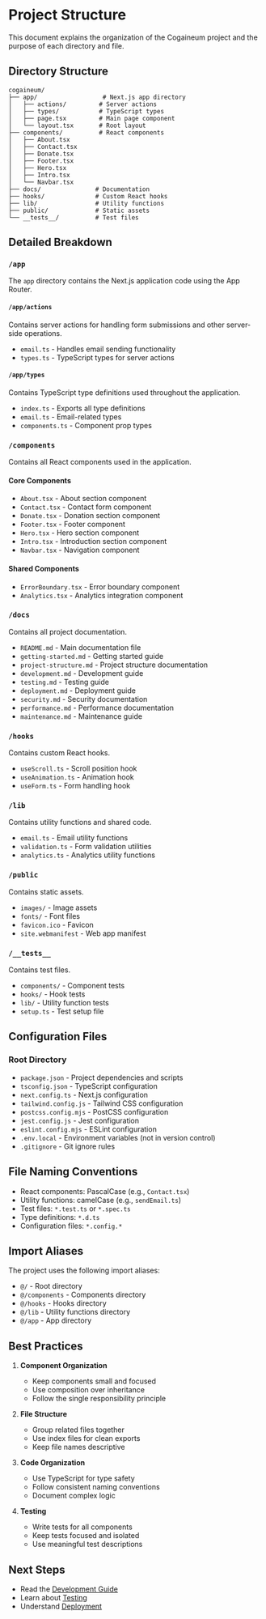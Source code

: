 # Project Structure

This document explains the organization of the Cogaineum project and the purpose of each directory and file.

## Directory Structure

```
cogaineum/
├── app/                  # Next.js app directory
│   ├── actions/         # Server actions
│   ├── types/           # TypeScript types
│   ├── page.tsx         # Main page component
│   └── layout.tsx       # Root layout
├── components/          # React components
│   ├── About.tsx
│   ├── Contact.tsx
│   ├── Donate.tsx
│   ├── Footer.tsx
│   ├── Hero.tsx
│   ├── Intro.tsx
│   └── Navbar.tsx
├── docs/               # Documentation
├── hooks/              # Custom React hooks
├── lib/                # Utility functions
├── public/             # Static assets
└── __tests__/          # Test files
```

## Detailed Breakdown

### `/app`

The `app` directory contains the Next.js application code using the App Router.

#### `/app/actions`

Contains server actions for handling form submissions and other server-side operations.

- `email.ts` - Handles email sending functionality
- `types.ts` - TypeScript types for server actions

#### `/app/types`

Contains TypeScript type definitions used throughout the application.

- `index.ts` - Exports all type definitions
- `email.ts` - Email-related types
- `components.ts` - Component prop types

### `/components`

Contains all React components used in the application.

#### Core Components

- `About.tsx` - About section component
- `Contact.tsx` - Contact form component
- `Donate.tsx` - Donation section component
- `Footer.tsx` - Footer component
- `Hero.tsx` - Hero section component
- `Intro.tsx` - Introduction section component
- `Navbar.tsx` - Navigation component

#### Shared Components

- `ErrorBoundary.tsx` - Error boundary component
- `Analytics.tsx` - Analytics integration component

### `/docs`

Contains all project documentation.

- `README.md` - Main documentation file
- `getting-started.md` - Getting started guide
- `project-structure.md` - Project structure documentation
- `development.md` - Development guide
- `testing.md` - Testing guide
- `deployment.md` - Deployment guide
- `security.md` - Security documentation
- `performance.md` - Performance documentation
- `maintenance.md` - Maintenance guide

### `/hooks`

Contains custom React hooks.

- `useScroll.ts` - Scroll position hook
- `useAnimation.ts` - Animation hook
- `useForm.ts` - Form handling hook

### `/lib`

Contains utility functions and shared code.

- `email.ts` - Email utility functions
- `validation.ts` - Form validation utilities
- `analytics.ts` - Analytics utility functions

### `/public`

Contains static assets.

- `images/` - Image assets
- `fonts/` - Font files
- `favicon.ico` - Favicon
- `site.webmanifest` - Web app manifest

### `/__tests__`

Contains test files.

- `components/` - Component tests
- `hooks/` - Hook tests
- `lib/` - Utility function tests
- `setup.ts` - Test setup file

## Configuration Files

### Root Directory

- `package.json` - Project dependencies and scripts
- `tsconfig.json` - TypeScript configuration
- `next.config.ts` - Next.js configuration
- `tailwind.config.js` - Tailwind CSS configuration
- `postcss.config.mjs` - PostCSS configuration
- `jest.config.js` - Jest configuration
- `eslint.config.mjs` - ESLint configuration
- `.env.local` - Environment variables (not in version control)
- `.gitignore` - Git ignore rules

## File Naming Conventions

- React components: PascalCase (e.g., `Contact.tsx`)
- Utility functions: camelCase (e.g., `sendEmail.ts`)
- Test files: `*.test.ts` or `*.spec.ts`
- Type definitions: `*.d.ts`
- Configuration files: `*.config.*`

## Import Aliases

The project uses the following import aliases:

- `@/` - Root directory
- `@/components` - Components directory
- `@/hooks` - Hooks directory
- `@/lib` - Utility functions directory
- `@/app` - App directory

## Best Practices

1. **Component Organization**
   - Keep components small and focused
   - Use composition over inheritance
   - Follow the single responsibility principle

2. **File Structure**
   - Group related files together
   - Use index files for clean exports
   - Keep file names descriptive

3. **Code Organization**
   - Use TypeScript for type safety
   - Follow consistent naming conventions
   - Document complex logic

4. **Testing**
   - Write tests for all components
   - Keep tests focused and isolated
   - Use meaningful test descriptions

## Next Steps

- Read the [Development Guide](./development.md)
- Learn about [Testing](./testing.md)
- Understand [Deployment](./deployment.md) 